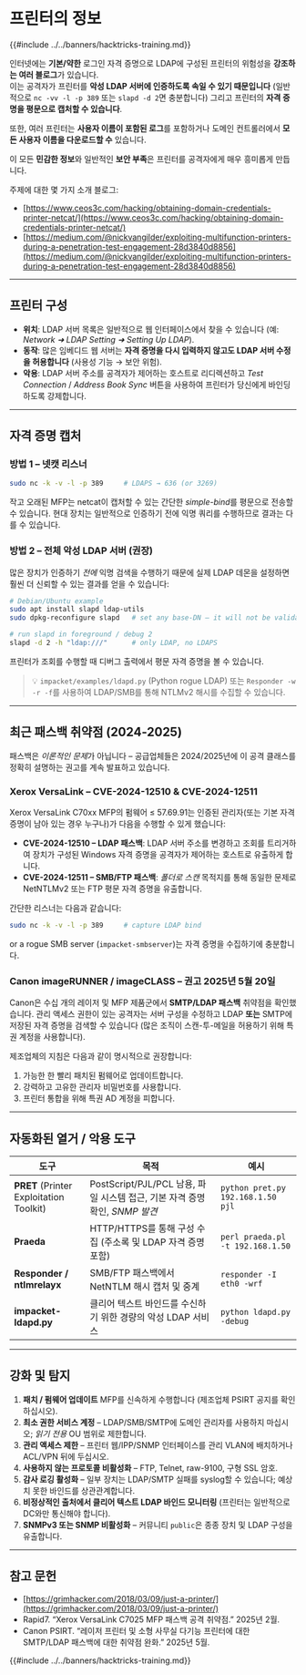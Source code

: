 # 프린터의 정보

{{#include ../../banners/hacktricks-training.md}}

인터넷에는 **기본/약한** 로그인 자격 증명으로 LDAP에 구성된 프린터의 위험성을 **강조하는 여러 블로그**가 있습니다. \
이는 공격자가 프린터를 **악성 LDAP 서버에 인증하도록 속일 수 있기 때문입니다** (일반적으로 `nc -vv -l -p 389` 또는 `slapd -d 2`면 충분합니다) 그리고 프린터의 **자격 증명을 평문으로 캡처할 수 있습니다**.

또한, 여러 프린터는 **사용자 이름이 포함된 로그**를 포함하거나 도메인 컨트롤러에서 **모든 사용자 이름을 다운로드할 수** 있습니다.

이 모든 **민감한 정보**와 일반적인 **보안 부족**은 프린터를 공격자에게 매우 흥미롭게 만듭니다.

주제에 대한 몇 가지 소개 블로그:

- [https://www.ceos3c.com/hacking/obtaining-domain-credentials-printer-netcat/](https://www.ceos3c.com/hacking/obtaining-domain-credentials-printer-netcat/)
- [https://medium.com/@nickvangilder/exploiting-multifunction-printers-during-a-penetration-test-engagement-28d3840d8856](https://medium.com/@nickvangilder/exploiting-multifunction-printers-during-a-penetration-test-engagement-28d3840d8856)

---
## 프린터 구성

- **위치**: LDAP 서버 목록은 일반적으로 웹 인터페이스에서 찾을 수 있습니다 (예: *Network ➜ LDAP Setting ➜ Setting Up LDAP*).
- **동작**: 많은 임베디드 웹 서버는 **자격 증명을 다시 입력하지 않고도 LDAP 서버 수정을 허용합니다** (사용성 기능 → 보안 위험).
- **악용**: LDAP 서버 주소를 공격자가 제어하는 호스트로 리디렉션하고 *Test Connection* / *Address Book Sync* 버튼을 사용하여 프린터가 당신에게 바인딩하도록 강제합니다.

---
## 자격 증명 캡처

### 방법 1 – 넷캣 리스너
```bash
sudo nc -k -v -l -p 389     # LDAPS → 636 (or 3269)
```
작고 오래된 MFP는 netcat이 캡처할 수 있는 간단한 *simple-bind*를 평문으로 전송할 수 있습니다. 현대 장치는 일반적으로 인증하기 전에 익명 쿼리를 수행하므로 결과는 다를 수 있습니다.

### 방법 2 – 전체 악성 LDAP 서버 (권장)

많은 장치가 인증하기 *전에* 익명 검색을 수행하기 때문에 실제 LDAP 데몬을 설정하면 훨씬 더 신뢰할 수 있는 결과를 얻을 수 있습니다:
```bash
# Debian/Ubuntu example
sudo apt install slapd ldap-utils
sudo dpkg-reconfigure slapd   # set any base-DN – it will not be validated

# run slapd in foreground / debug 2
slapd -d 2 -h "ldap:///"      # only LDAP, no LDAPS
```
프린터가 조회를 수행할 때 디버그 출력에서 평문 자격 증명을 볼 수 있습니다.

> 💡  `impacket/examples/ldapd.py` (Python rogue LDAP) 또는 `Responder -w -r -f`를 사용하여 LDAP/SMB를 통해 NTLMv2 해시를 수집할 수 있습니다.

---
## 최근 패스백 취약점 (2024-2025)

패스백은 *이론적인 문제*가 아닙니다 – 공급업체들은 2024/2025년에 이 공격 클래스를 정확히 설명하는 권고를 계속 발표하고 있습니다.

### Xerox VersaLink – CVE-2024-12510 & CVE-2024-12511

Xerox VersaLink C70xx MFP의 펌웨어 ≤ 57.69.91는 인증된 관리자(또는 기본 자격 증명이 남아 있는 경우 누구나)가 다음을 수행할 수 있게 했습니다:

* **CVE-2024-12510 – LDAP 패스백**: LDAP 서버 주소를 변경하고 조회를 트리거하여 장치가 구성된 Windows 자격 증명을 공격자가 제어하는 호스트로 유출하게 합니다.
* **CVE-2024-12511 – SMB/FTP 패스백**: *폴더로 스캔* 목적지를 통해 동일한 문제로 NetNTLMv2 또는 FTP 평문 자격 증명을 유출합니다.

간단한 리스너는 다음과 같습니다:
```bash
sudo nc -k -v -l -p 389     # capture LDAP bind
```
or a rogue SMB server (`impacket-smbserver`)는 자격 증명을 수집하기에 충분합니다.

### Canon imageRUNNER / imageCLASS – 권고 2025년 5월 20일

Canon은 수십 개의 레이저 및 MFP 제품군에서 **SMTP/LDAP 패스백** 취약점을 확인했습니다. 관리 액세스 권한이 있는 공격자는 서버 구성을 수정하고 LDAP **또는** SMTP에 저장된 자격 증명을 검색할 수 있습니다 (많은 조직이 스캔-투-메일을 허용하기 위해 특권 계정을 사용합니다).

제조업체의 지침은 다음과 같이 명시적으로 권장합니다:

1. 가능한 한 빨리 패치된 펌웨어로 업데이트합니다.
2. 강력하고 고유한 관리자 비밀번호를 사용합니다.
3. 프린터 통합을 위해 특권 AD 계정을 피합니다.

---
## 자동화된 열거 / 악용 도구

| 도구 | 목적 | 예시 |
|------|---------|---------|
| **PRET** (Printer Exploitation Toolkit) | PostScript/PJL/PCL 남용, 파일 시스템 접근, 기본 자격 증명 확인, *SNMP 발견* | `python pret.py 192.168.1.50 pjl` |
| **Praeda** | HTTP/HTTPS를 통해 구성 수집 (주소록 및 LDAP 자격 증명 포함) | `perl praeda.pl -t 192.168.1.50` |
| **Responder / ntlmrelayx** | SMB/FTP 패스백에서 NetNTLM 해시 캡처 및 중계 | `responder -I eth0 -wrf` |
| **impacket-ldapd.py** | 클리어 텍스트 바인드를 수신하기 위한 경량의 악성 LDAP 서비스 | `python ldapd.py -debug` |

---
## 강화 및 탐지

1. **패치 / 펌웨어 업데이트** MFP를 신속하게 수행합니다 (제조업체 PSIRT 공지를 확인하십시오).
2. **최소 권한 서비스 계정** – LDAP/SMB/SMTP에 도메인 관리자를 사용하지 마십시오; *읽기 전용* OU 범위로 제한합니다.
3. **관리 액세스 제한** – 프린터 웹/IPP/SNMP 인터페이스를 관리 VLAN에 배치하거나 ACL/VPN 뒤에 두십시오.
4. **사용하지 않는 프로토콜 비활성화** – FTP, Telnet, raw-9100, 구형 SSL 암호.
5. **감사 로깅 활성화** – 일부 장치는 LDAP/SMTP 실패를 syslog할 수 있습니다; 예상치 못한 바인드를 상관관계합니다.
6. **비정상적인 출처에서 클리어 텍스트 LDAP 바인드 모니터링** (프린터는 일반적으로 DC와만 통신해야 합니다).
7. **SNMPv3 또는 SNMP 비활성화** – 커뮤니티 `public`은 종종 장치 및 LDAP 구성을 유출합니다.

---
## 참고 문헌

- [https://grimhacker.com/2018/03/09/just-a-printer/](https://grimhacker.com/2018/03/09/just-a-printer/)
- Rapid7. “Xerox VersaLink C7025 MFP 패스백 공격 취약점.” 2025년 2월.
- Canon PSIRT. “레이저 프린터 및 소형 사무실 다기능 프린터에 대한 SMTP/LDAP 패스백에 대한 취약점 완화.” 2025년 5월.

{{#include ../../banners/hacktricks-training.md}}
